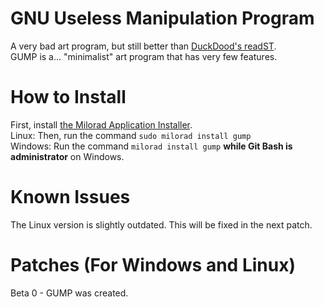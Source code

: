 # GNU Useless Manipulation Program
A very bad art program, but still better than [DuckDood's readST](https://github.com/DuckDood/readST).<br>
GUMP is a... "minimalist" art program that has very few features.
# How to Install
First, install [the Milorad Application Installer](https://github.com/milorad-co/milorad-installer).<br>
Linux: Then, run the command `sudo milorad install gump`<br>
Windows: Run the command `milorad install gump` **while Git Bash is administrator** on Windows.
# Known Issues
The Linux version is slightly outdated. This will be fixed in the next patch.
# Patches (For Windows and Linux)
Beta 0 - GUMP was created.

